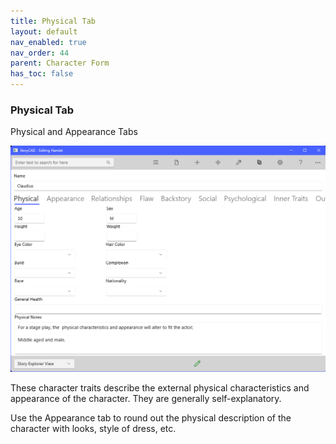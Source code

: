 ```yaml
---
title: Physical Tab
layout: default
nav_enabled: true
nav_order: 44
parent: Character Form
has_toc: false
---
```

### Physical Tab
Physical and Appearance Tabs

![](../media/CharPhysTab.png)

These character traits describe the external physical characteristics and appearance of the character.  They are generally self-explanatory.

Use the Appearance tab to round out the physical description of the character with looks, style of dress, etc.



